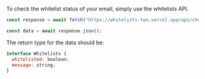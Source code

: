 To check the whitelist status of your email, simply use the whitelists API.

```js
const response = await fetch("https://whitelists-two.vercel.app/api/check-status/<email>");

const data = await response.json();
```

The return type for the data should be:

```js
interface Whitelists {
  whitelisted: boolean;
  message: string;
}
```
